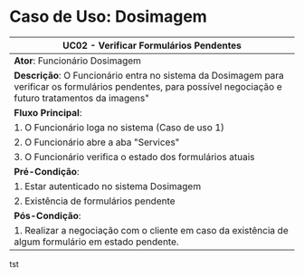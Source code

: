 # Caso de Uso: Dosimagem

| **UC02** - Verificar Formulários Pendentes |
|---|
| **Ator**: Funcionário Dosimagem |
| **Descrição**: O Funcionário entra no sistema da Dosimagem para verificar os formulários pendentes, para possível negociação e futuro tratamentos da imagens" |
| **Fluxo Principal**: |
| 1. O Funcionário loga no sistema (Caso de uso 1) |
| 2. O Funcionário abre a aba "Services" |
| 3. O Funcionário verifica o estado dos formulários atuais |
| **Pré-Condição**: |
| 1.  Estar autenticado no sistema Dosimagem 
| 2. Existência de formulários pendente
| **Pós-Condição**: |
| 1.  Realizar a negociação com o cliente em caso da existência de algum formulário em estado pendente.
tst
